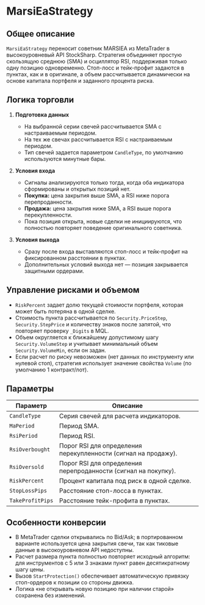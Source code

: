# MarsiEaStrategy

## Общее описание

`MarsiEaStrategy` переносит советник MARSIEA из MetaTrader в высокоуровневый API StockSharp. Стратегия объединяет простую скользящую среднюю (SMA) и осциллятор RSI, поддерживая только одну позицию одновременно. Стоп-лосс и тейк-профит задаются в пунктах, как и в оригинале, а объем рассчитывается динамически на основе капитала портфеля и заданного процента риска.

## Логика торговли

1. **Подготовка данных**
   - На выбранной серии свечей рассчитывается SMA с настраиваемым периодом.
   - На тех же свечах рассчитывается RSI с настраиваемым периодом.
   - Тип свечей задается параметром `CandleType`, по умолчанию используются минутные бары.

2. **Условия входа**
   - Сигналы анализируются только тогда, когда оба индикатора сформированы и открытых позиций нет.
   - **Покупка:** цена закрытия выше SMA, а RSI ниже порога перепроданности.
   - **Продажа:** цена закрытия ниже SMA, а RSI выше порога перекупленности.
   - Пока позиция открыта, новые сделки не инициируются, что полностью повторяет поведение оригинального советника.

3. **Условия выхода**
   - Сразу после входа выставляются стоп-лосс и тейк-профит на фиксированном расстоянии в пунктах.
   - Дополнительных условий выхода нет — позиция закрывается защитными ордерами.

## Управление рисками и объемом

- `RiskPercent` задает долю текущей стоимости портфеля, которая может быть потеряна в одной сделке.
- Стоимость пункта рассчитывается по `Security.PriceStep`, `Security.StepPrice` и количеству знаков после запятой, что повторяет проверку `_Digits` в MQL.
- Объем округляется к ближайшему допустимому шагу `Security.VolumeStep` и учитывает минимальный объем `Security.VolumeMin`, если он задан.
- Если расчет по риску невозможен (нет данных по инструменту или нулевой стоп), стратегия использует значение свойства `Volume` (по умолчанию 1 контракт/лот).

## Параметры

| Параметр | Описание |
|----------|----------|
| `CandleType` | Серия свечей для расчета индикаторов. |
| `MaPeriod` | Период SMA. |
| `RsiPeriod` | Период RSI. |
| `RsiOverbought` | Порог RSI для определения перекупленности (сигнал на продажу). |
| `RsiOversold` | Порог RSI для определения перепроданности (сигнал на покупку). |
| `RiskPercent` | Процент капитала под риск в одной сделке. |
| `StopLossPips` | Расстояние стоп-лосса в пунктах. |
| `TakeProfitPips` | Расстояние тейк-профита в пунктах. |

## Особенности конверсии

- В MetaTrader сделки открывались по Bid/Ask; в портированном варианте используется цена закрытия свечи, так как тиковые данные в высокоуровневом API недоступны.
- Расчет размера пункта полностью повторяет исходный алгоритм: для инструментов с 5 или 3 знаками пункт равен десятикратному шагу цены.
- Вызов `StartProtection()` обеспечивает автоматическую привязку стоп-ордеров к позиции со стороны движка.
- Логика «не открывать новую позицию при наличии старой» сохранена без изменений.
